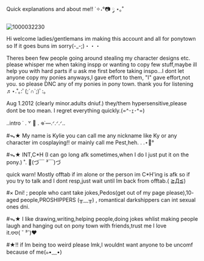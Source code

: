 Quick explanations and about me!! ˙✧˖°📷 ༘ ⋆｡˚

![1000032230](https://github.com/user-attachments/assets/21d86884-7579-4441-9010-7b676e0de486)

Hi welcome ladies/gentlemans im making this account and all for ponytown so If it goes buns im sorry(⁠-⁠_⁠-⁠;⁠)⁠・⁠・⁠・

Theres been few people going around stealing my character designs etc. please whisper me when taking inspp or wanting to copy few stuff,maybe ill help you with hard parts if u ask me first before taking inspo...I dont let anyone copy my ponies anyways,I gave effort to them, "I" gave effort,not you. so please DNC any of my ponies in pony town. thank you for listening ♬⋆.˚｡⁠:ﾟ⁠(⁠;⁠´⁠∩⁠`⁠;⁠)ﾟ⁠:⁠｡

Aug 1.2012 (clearly minor.adults dniuf.) they/them 
hypersensitive,please dont be too mean. I regret everything quickly.(⁠=⁠^⁠･⁠ｪ⁠･⁠^⁠=⁠)

..intro ˙ . ꒷ 🍰 . 𖦹˙—.ᐟ.ᐟ.ᐟ..

#ᯓ★ My name is Kylie you can call me any nickname like Ky or any character im cosplaying!! or mainly call me Pest,heh. . .⋆🐾°

#ᯓ★ INT,C*H (I can go long afk sometimes,when I do I just put it on the pony.) ˚. 🌈(⁠づ⁠￣⁠ ⁠³⁠￣⁠)⁠づ

quick warn! Mostly offtab if im alone or the person im C*H'ing is afk so if you try to talk and I dont resp,just wait until Im back from offtab.(⁠ ⁠≧⁠Д⁠≦⁠)

#× Dni! ; people who cant take jokes,Pedos(get out of my page please),10- aged people,PROSHIPPERS (╥﹏╥) , romantical darkshippers can int sexual ones dni.

#ᯓ★ I like drawing,writing,helping people,doing jokes whlist making people laugh and hanging out on pony town with friends,trust me I love it.𖹭𖹭(⁠ ⁠˘⁠ ⁠³⁠˘⁠)⁠♥

#★!! if Im being too weird please lmk,I wouldnt want anyone to be uncomf because of me(⁠๑⁠•⁠﹏⁠•⁠)

<!--
**P3stTheBeetle/P3stTheBeetle** is a ✨ _special_ ✨ repository because its `README.md` (this file) appears on your GitHub profile.

Here are some ideas to get you started:

- 🔭 I’m currently working on ...
- 🌱 I’m currently learning ...
- 👯 I’m looking to collaborate on ...
- 🤔 I’m looking for help with ...
- 💬 Ask me about ...
- 📫 How to reach me: ...
- 😄 Pronouns: ...
- ⚡ Fun fact: ...
-->
